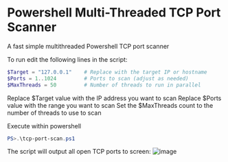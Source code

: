 # Powershell Multi-Threaded TCP Port Scanner

A fast simple multithreaded Powershell TCP port scanner

To run edit the following lines in the script:

```powershell
$Target = "127.0.0.1"    # Replace with the target IP or hostname
$Ports = 1..1024         # Ports to scan (adjust as needed)
$MaxThreads = 50         # Number of threads to run in parallel
```

Replace $Target value with the IP address you want to scan
Replace $Ports value with the range you want to scan
Set the $MaxThreads count to the number of threads to use to scan

Execute within powershell

```powershell
PS>.\tcp-port-scan.ps1
```

The script will output all open TCP ports to screen:
![image](https://github.com/user-attachments/assets/5c5a977b-1296-4408-8c9d-8655ad8dc838)

